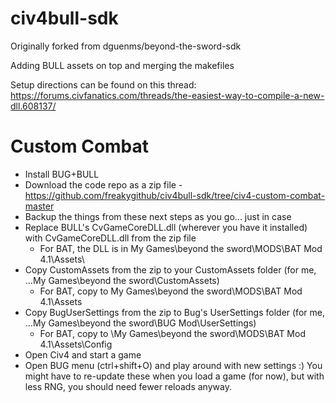 # civ4bull-sdk
Originally forked from dguenms/beyond-the-sword-sdk

Adding BULL assets on top and merging the makefiles

Setup directions can be found on this thread: https://forums.civfanatics.com/threads/the-easiest-way-to-compile-a-new-dll.608137/

# Custom Combat
- Install BUG+BULL
- Download the code repo as a zip file - https://github.com/freakygithub/civ4bull-sdk/tree/civ4-custom-combat-master
- Backup the things from these next steps as you go... just in case
- Replace BULL's CvGameCoreDLL.dll (wherever you have it installed) with CvGameCoreDLL.dll from the zip file 
  - For BAT, the DLL is in My Games\beyond the sword\MODS\BAT Mod 4.1\Assets\
- Copy CustomAssets from the zip to your CustomAssets folder (for me, ...My Games\beyond the sword\CustomAssets)
  - For BAT, copy to My Games\beyond the sword\MODS\BAT Mod 4.1\Assets
- Copy BugUserSettings from the zip to Bug's UserSettings folder (for me, ...My Games\beyond the sword\BUG Mod\UserSettings)
  - For BAT, copy to \My Games\beyond the sword\MODS\BAT Mod 4.1\Assets\Config
- Open Civ4 and start a game
- Open BUG menu (ctrl+shift+O) and play around with new settings :) You might have to re-update these when you load a game (for now), but with less RNG, you should need fewer reloads anyway.
